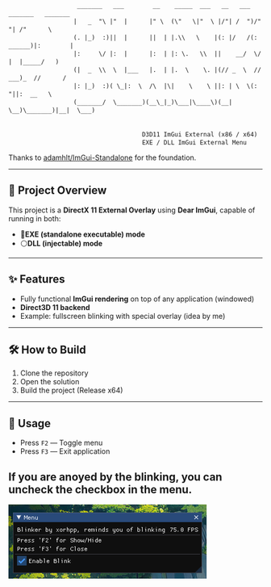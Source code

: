 ```
                   _______   ___        __    _____  ___   __   ___  _______   _______ 
                  |   _  "\ |"  |      |" \  (\"   \|"  \ |/"| /  ")/"     "| /"      \ 
                  (. |_)  :)||  |      ||  | |.\\   \    |(: |/   /(: ______)|:        |
                  |:     \/ |:  |      |:  | |: \.   \\  ||    __/  \/    |  |_____/   )
                  (|  _  \\  \  |___   |.  | |.  \    \. |(// _  \  // ___)_  //      / 
                  |: |_)  :)( \_|:  \  /\  |\|    \    \ ||: | \  \(:      "||:  __   \ 
                  (_______/  \_______)(__\_|_)\___|\____\)(__|  \__)\_______)|__|  \___)
 

                                     D3D11 ImGui External (x86 / x64)
                                     EXE / DLL ImGui External Menu
```
Thanks to [adamhlt/ImGui-Standalone](https://github.com/adamhlt/ImGui-Standalone) for the foundation.

---

## 📖 Project Overview

This project is a **DirectX 11 External Overlay** using **Dear ImGui**, capable of running in both:
- 🔵**EXE (standalone executable) mode**
- ⚪**DLL (injectable) mode**
---

## ✨ Features

- Fully functional **ImGui rendering** on top of any application (windowed)
- **Direct3D 11 backend**
- Example: fullscreen blinking with special overlay (idea by me)

---

## 🛠️ How to Build

1. Clone the repository
2. Open the solution
3. Build the project (Release x64)

---

## 🧪 Usage

- Press `F2` — Toggle menu
- Press `F3` — Exit application


If you are anoyed by the blinking, you can uncheck the checkbox in the menu.
---
![Preview](images/image1.png)
